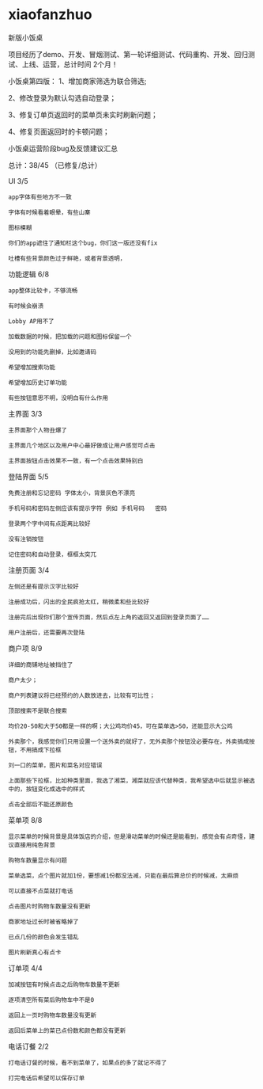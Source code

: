 xiaofanzhuo
===========

新版小饭桌

项目经历了demo、开发、冒烟测试、第一轮详细测试、代码重构、开发、回归测试、上线、运营，总计时间 2个月！




小饭桌第四版：
1、增加商家筛选为联合筛选;

2、修改登录为默认勾选自动登录；

3、修复订单页返回时的菜单页未实时刷新问题；

4、修复页面返回时的卡顿问题；


小饭桌运营阶段bug及反馈建议汇总

总计：38/45 （已修复/总计）

UI  3/5	

  	app字体有些地方不一致
  
	字体有时候看着眼晕，有些山寨
	
	图标模糊
	
	你们的app遮住了通知栏这个bug，你们这一版还没有fix
	
	吐槽有些背景颜色过于鲜艳，或者背景透明，
	
功能逻辑  6/8	

	app整体比较卡，不够流畅
	
	有时候会崩溃
	
	Lobby AP用不了
	
	加载数据的时候，把加载的问题和图标保留一个
	
	没用到的功能先删掉，比如邀请码
	
	希望增加搜索功能
	
	希望增加历史订单功能
	
	有些按钮意思不明，没明白有什么作用
	
主界面  3/3	

  	主界面那个人物丑爆了
  	
	主界面几个地区以及用户中心最好做成让用户感觉可点击
	
	主界面按钮点击效果不一致，有一个点击效果特别白
	
登陆界面  5/5

  	免费注册和忘记密码 字体太小，背景灰色不漂亮
  	
	手机号码和密码左侧应该有提示字符 例如 手机号码   密码
	
	登录两个字中间有点距离比较好
	
	没有注销按钮
	
	记住密码和自动登录，框框太突兀
	
注册页面  3/4

	左侧还是有提示汉字比较好
	
	注册成功后，闪出的全民疯抢太红，稍微柔和些比较好
	
	注册完后出现你们那个宣传页面，然后点左上角的返回又返回到登录页面了……
	
	用户注册后，还需要再次登陆
	
商户项  8/9

  	详细的商铺地址被挡住了
  	
	商户太少；
	
	商户列表建议将已经预约的人数放进去，比较有可比性；
	
	顶部搜索不是联合搜索
	
	均价20-50和大于50都是一样的啊；大公鸡均价45，可在菜单选>50，还能显示大公鸡
	
	外卖那个，我感觉你们只用设置一个送外卖的就好了，无外卖那个按钮没必要存在，外卖搞成按钮，不用搞成下拉框
	
	刘一口的菜单，图片和菜名对应错误
	
	上面那些下拉框，比如种类里面，我选了湘菜，湘菜就应该代替种类，我希望选中后就显示被选中的，按钮变化成选中的样式
	
	点击全部后不能还原颜色
	
菜单项  8/8	

  	显示菜单的时候背景是具体饭店的介绍，但是滑动菜单的时候还是能看到，感觉会有点奇怪，建议直接用纯色背景
  	
	购物车数量显示有问题
	
	菜单选菜，点个图片就加1份，要想减1份都没法减，只能在最后算总价的时候减，太麻烦
	
	可以直接不点菜就打电话
	
	点击图片时购物车数量没有更新
	
	商家地址过长时被省略掉了
	
	已点几份的颜色会发生错乱
	
	图片刷新真心有点卡
	
订单项  4/4	

  	加减按钮有时候点击之后购物车数量不更新
  	
	逐项清空所有菜后购物车中不是0
	
	返回上一页时购物车数量没有更新
	
	返回后菜单上的菜已点份数和颜色都没有更新
	
电话订餐  2/2

  	打电话订餐的时候，看不到菜单了，如果点的多了就记不得了
  	
	打完电话后希望可以保存订单


